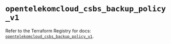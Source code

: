 # `opentelekomcloud_csbs_backup_policy_v1`

Refer to the Terraform Registry for docs: [`opentelekomcloud_csbs_backup_policy_v1`](https://registry.terraform.io/providers/opentelekomcloud/opentelekomcloud/1.36.9/docs/resources/csbs_backup_policy_v1).
